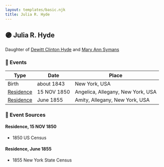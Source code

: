 ```yaml
---
layout: templates/basic.njk
title: Julia R. Hyde
---
```

## 🟣 Julia R. Hyde

Daughter of [Dewitt Clinton Hyde](/people/4/47530864) and [Mary Ann Symans](/people/4/4704808)

### 📆 Events

Type | Date | Place
------ | ------ | ------
Birth | about 1843 | New York, USA
[Residence](#event-b54123e6-c4ef-4d40-8d00-e63bc4d76d79) | 15 NOV 1850 | Angelica, Allegany, New York, USA
[Residence](#event-131a8874-bb10-4986-8a06-a4fc6c1a82f2) | June 1855 | Amity, Allegany, New York, USA

### 📰 Event Sources

#### <a id="event-b54123e6-c4ef-4d40-8d00-e63bc4d76d79"></a> Residence, 15 NOV 1850
* 1850 US Census

#### <a id="event-131a8874-bb10-4986-8a06-a4fc6c1a82f2"></a> Residence, June 1855
* 1855 New York State Census
